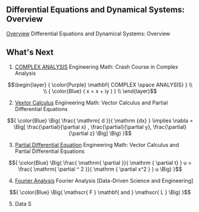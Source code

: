 

## Differential Equations and Dynamical Systems: Overview

[Overview](overview) Differential Equations and Dynamical Systems: Overview

## What's Next

1. [COMPLEX ANALYSIS](complex_analysis)  Engineering Math: Crash Course in Complex Analysis

```math
\begin{layer}
   { \color{Purple} \mathbf{ COMPLEX \space ANALYSIS} } \\
   \\
   { \color{Blue} ( x = x + iy ) } \\
\end{layer}
```

2. [Vextor Calculus](vector_calculus) Engineering Math: Vector Calculus and Partial Differential Equations

```math
{ \color{Blue} \Big( \frac{ \mathrm{ d }}{ \mathrm {dx} } \implies \nabla = \Big[ \frac{\partial}{\partial x} , \frac{\partial}{\partial y}, \frac{\partial}{\partial z} \Big] \Big)  }
```

3. [Partial Differential Equation](vector_calculus) Engineering Math: Vector Calculus and Partial Differential Equations

```math
{ \color{Blue} \Big( \frac{ \mathrm{ \partial }}{ \mathrm { \partial t} } u = \frac{ \mathrm{ \partial ^ 2 }}{ \mathrm { \partial x^2 } } u \Big)  }
```

4. [Fourier Analysis](fourier_analysis)  Fourier Analysis \[Data-Driven Science and Engineering\]

```math
{ \color{Blue} \Big( \mathscr{ F } \mathbf{ and } \mathscr{ L } \Big) }
```

5. Data S
